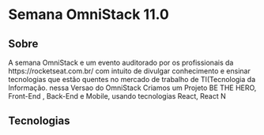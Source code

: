 
<html>
<head>
<body>
<main >
<div >
<h1>Semana OmniStack 11.0</h1>
<div>
<h2 >Sobre</h2>
<p>A semana OmniStack e um evento auditorado por os profissionais da https://rocketseat.com.br/ com intuito de divulgar conhecimento e ensinar tecnologias que estão quentes no mercado de trabalho de TI(Tecnologia da Informação. nessa Versao do OmniStack Criamos um Projeto BE THE HERO, Front-End , Back-End e Mobile, usando tecnologias React, React N</p>
<h2 >Tecnologias</h2>
</div>
</div>
</main>
</body>
</html>
       
    

